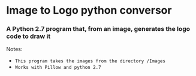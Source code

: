 # Image to Logo python conversor
### A Python 2.7 program that, from an image, generates the logo code to draw it
Notes:
* `This program takes the images from the directory /Images`
* `Works with Pillow and python 2.7`
